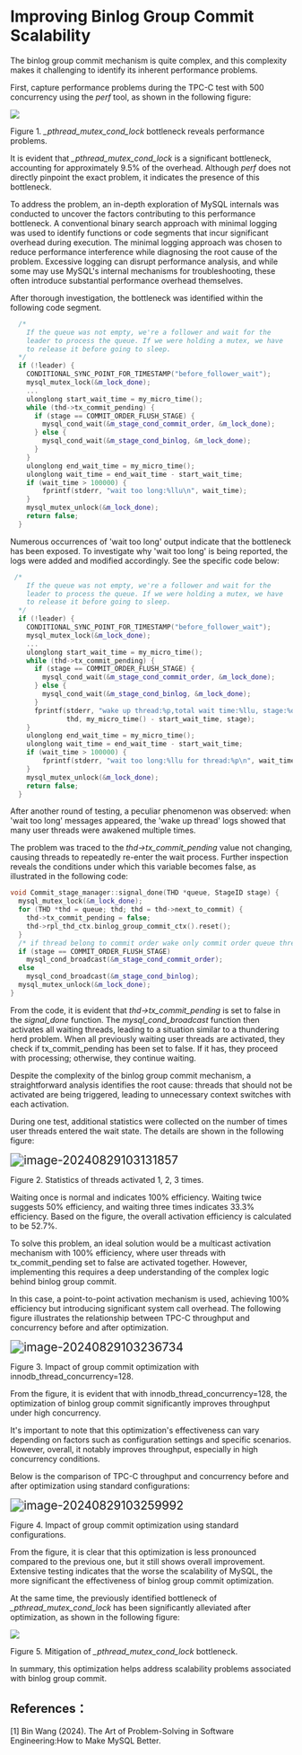 # Improving Binlog Group Commit Scalability

The binlog group commit mechanism is quite complex, and this complexity makes it challenging to identify its inherent performance problems.

First, capture performance problems during the TPC-C test with 500 concurrency using the *perf* tool, as shown in the following figure:

![](images/66a031ab14d56289d0987c65c73323af.png)

Figure 1. *_pthread_mutex_cond_lock* bottleneck reveals performance problems.

It is evident that *_pthread_mutex_cond_lock* is a significant bottleneck, accounting for approximately 9.5% of the overhead. Although *perf* does not directly pinpoint the exact problem, it indicates the presence of this bottleneck.

To address the problem, an in-depth exploration of MySQL internals was conducted to uncover the factors contributing to this performance bottleneck. A conventional binary search approach with minimal logging was used to identify functions or code segments that incur significant overhead during execution. The minimal logging approach was chosen to reduce performance interference while diagnosing the root cause of the problem. Excessive logging can disrupt performance analysis, and while some may use MySQL's internal mechanisms for troubleshooting, these often introduce substantial performance overhead themselves.

After thorough investigation, the bottleneck was identified within the following code segment.

```c++
  /*
    If the queue was not empty, we're a follower and wait for the
    leader to process the queue. If we were holding a mutex, we have
    to release it before going to sleep.
  */
  if (!leader) {
    CONDITIONAL_SYNC_POINT_FOR_TIMESTAMP("before_follower_wait");
    mysql_mutex_lock(&m_lock_done);
    ... 
    ulonglong start_wait_time = my_micro_time();
    while (thd->tx_commit_pending) {
      if (stage == COMMIT_ORDER_FLUSH_STAGE) {
        mysql_cond_wait(&m_stage_cond_commit_order, &m_lock_done);
      } else {
        mysql_cond_wait(&m_stage_cond_binlog, &m_lock_done);
      }
    }
    ulonglong end_wait_time = my_micro_time();
    ulonglong wait_time = end_wait_time - start_wait_time;
    if (wait_time > 100000) {
        fprintf(stderr, "wait too long:%llu\n", wait_time);
    }
    mysql_mutex_unlock(&m_lock_done);
    return false;
  }
```

Numerous occurrences of 'wait too long' output indicate that the bottleneck has been exposed. To investigate why 'wait too long' is being reported, the logs were added and modified accordingly. See the specific code below:

```c++
 /*
    If the queue was not empty, we're a follower and wait for the
    leader to process the queue. If we were holding a mutex, we have
    to release it before going to sleep.
  */
  if (!leader) {
    CONDITIONAL_SYNC_POINT_FOR_TIMESTAMP("before_follower_wait");
    mysql_mutex_lock(&m_lock_done);
    ...
    ulonglong start_wait_time = my_micro_time();
    while (thd->tx_commit_pending) {
      if (stage == COMMIT_ORDER_FLUSH_STAGE) {
        mysql_cond_wait(&m_stage_cond_commit_order, &m_lock_done);
      } else {
        mysql_cond_wait(&m_stage_cond_binlog, &m_lock_done);
      }
      fprintf(stderr, "wake up thread:%p,total wait time:%llu, stage:%d\n",
              thd, my_micro_time() - start_wait_time, stage);
    }
    ulonglong end_wait_time = my_micro_time();
    ulonglong wait_time = end_wait_time - start_wait_time;
    if (wait_time > 100000) {
        fprintf(stderr, "wait too long:%llu for thread:%p\n", wait_time, thd);
    }
    mysql_mutex_unlock(&m_lock_done);
    return false;
  }
```

 After another round of testing, a peculiar phenomenon was observed: when 'wait too long' messages appeared, the 'wake up thread' logs showed that many user threads were awakened multiple times.

The problem was traced to the *thd->tx_commit_pending* value not changing, causing threads to repeatedly re-enter the wait process. Further inspection reveals the conditions under which this variable becomes false, as illustrated in the following code:

```c++
void Commit_stage_manager::signal_done(THD *queue, StageID stage) {
  mysql_mutex_lock(&m_lock_done);
  for (THD *thd = queue; thd; thd = thd->next_to_commit) {
    thd->tx_commit_pending = false;
    thd->rpl_thd_ctx.binlog_group_commit_ctx().reset();
  }
  /* if thread belong to commit order wake only commit order queue threads */
  if (stage == COMMIT_ORDER_FLUSH_STAGE)
    mysql_cond_broadcast(&m_stage_cond_commit_order);
  else
    mysql_cond_broadcast(&m_stage_cond_binlog);
  mysql_mutex_unlock(&m_lock_done);
}
```

From the code, it is evident that *thd->tx_commit_pending* is set to false in the *signal_done* function. The *mysql_cond_broadcast* function then activates all waiting threads, leading to a situation similar to a thundering herd problem. When all previously waiting user threads are activated, they check if tx_commit_pending has been set to false. If it has, they proceed with processing; otherwise, they continue waiting.

Despite the complexity of the binlog group commit mechanism, a straightforward analysis identifies the root cause: threads that should not be activated are being triggered, leading to unnecessary context switches with each activation.

During one test, additional statistics were collected on the number of times user threads entered the wait state. The details are shown in the following figure:

<img src="images/image-20240829103131857.png" alt="image-20240829103131857" style="zoom:150%;" />

Figure 2. Statistics of threads activated 1, 2, 3 times.

Waiting once is normal and indicates 100% efficiency. Waiting twice suggests 50% efficiency, and waiting three times indicates 33.3% efficiency. Based on the figure, the overall activation efficiency is calculated to be 52.7%.

To solve this problem, an ideal solution would be a multicast activation mechanism with 100% efficiency, where user threads with tx_commit_pending set to false are activated together. However, implementing this requires a deep understanding of the complex logic behind binlog group commit.

In this case, a point-to-point activation mechanism is used, achieving 100% efficiency but introducing significant system call overhead. The following figure illustrates the relationship between TPC-C throughput and concurrency before and after optimization.

<img src="images/image-20240829103236734.png" alt="image-20240829103236734" style="zoom:150%;" />

Figure 3. Impact of group commit optimization with innodb_thread_concurrency=128.

From the figure, it is evident that with innodb_thread_concurrency=128, the optimization of binlog group commit significantly improves throughput under high concurrency.

It's important to note that this optimization's effectiveness can vary depending on factors such as configuration settings and specific scenarios. However, overall, it notably improves throughput, especially in high concurrency conditions.

Below is the comparison of TPC-C throughput and concurrency before and after optimization using standard configurations:

<img src="images/image-20240829103259992.png" alt="image-20240829103259992" style="zoom:150%;" />

Figure 4. Impact of group commit optimization using standard configurations.

From the figure, it is clear that this optimization is less pronounced compared to the previous one, but it still shows overall improvement. Extensive testing indicates that the worse the scalability of MySQL, the more significant the effectiveness of binlog group commit optimization.

At the same time, the previously identified bottleneck of *_pthread_mutex_cond_lock* has been significantly alleviated after optimization, as shown in the following figure:

![](images/8f9080ee71094d948ab7592b449954bb.png)

Figure 5. Mitigation of *_pthread_mutex_cond_lock* bottleneck.

In summary, this optimization helps address scalability problems associated with binlog group commit.

## References：

[1] Bin Wang (2024). The Art of Problem-Solving in Software Engineering:How to Make MySQL Better.